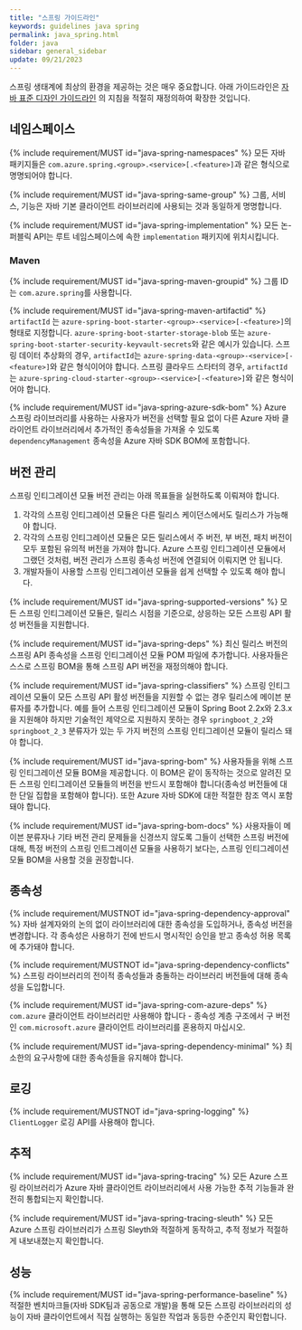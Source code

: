 ```yaml
---
title: "스프링 가이드라인"
keywords: guidelines java spring
permalink: java_spring.html
folder: java
sidebar: general_sidebar
update: 09/21/2023
---
```


스프링 생태계에 최상의 환경을 제공하는 것은 매우 중요합니다. 아래 가이드라인은  [자바 표준 디자인 가이드라인](https://azure.github.io/azure-sdk/java_introduction.html) 의 지침을 적절히 재정의하여 확장한 것입니다. 

## 네임스페이스

{% include requirement/MUST id="java-spring-namespaces" %} 모든 자바 패키지들은  `com.azure.spring.<group>.<service>[.<feature>]`과 같은 형식으로 명명되어야 합니다.

{% include requirement/MUST id="java-spring-same-group" %} 그룹, 서비스, 기능은 자바 기본 클라이언트 라이브러리에 사용되는 것과 동일하게 명명합니다.  

{% include requirement/MUST id="java-spring-implementation" %} 모든 논-퍼블릭 API는 루트 네임스페이스에 속한 `implementation` 패키지에 위치시킵니다.

### Maven

{% include requirement/MUST id="java-spring-maven-groupid" %} 그룹 ID는 `com.azure.spring`를 사용합니다.

{% include requirement/MUST id="java-spring-maven-artifactid" %} `artifactId` 는  `azure-spring-boot-starter-<group>-<service>[-<feature>]`의 형태로 지정합니다. `azure-spring-boot-starter-storage-blob` 또는 `azure-spring-boot-starter-security-keyvault-secrets`와 같은 예시가 있습니다. 
스프링 데이터 추상화의 경우, `artifactId`는 `azure-spring-data-<group>-<service>[-<feature>]`와 같은 형식이어야 합니다.
스프링 클라우드 스타터의 경우, `artifactId`는 `azure-spring-cloud-starter-<group>-<service>[-<feature>]`와 같은 형식이어야 합니다.

{% include requirement/MUST id="java-spring-azure-sdk-bom" %} Azure 스프링 라이브러리를 사용하는 사용자가 버전을 선택할 필요 없이 다른 Azure 자바 클라이언트 라이브러리에서 추가적인 종속성들을 가져올 수 있도록 `dependencyManagement` 종속성을 Azure 자바 SDK BOM에 포함합니다.

## 버전 관리

스프링 인티그레이션 모듈 버전 관리는 아래 목표들을 실현하도록 이뤄져야 합니다.

1. 각각의 스프링 인티그레이션 모듈은 다른 릴리스 케이던스에서도 릴리스가 가능해야 합니다.
2. 각각의 스프링 인티그레이션 모듈은 모든 릴리스에서 주 버전, 부 버전, 패치 버전이 모두 포함된 유의적 버전을 가져야 합니다. Azure 스프링 인티그레이션 모듈에서 그랬던 것처럼, 버전 관리가 스프링 종속성 버전에 연결되어 이뤄지면 안 됩니다.
3. 개발자들이 사용할 스프링 인티그레이션 모듈을 쉽게 선택할 수 있도록 해야 합니다.

{% include requirement/MUST id="java-spring-supported-versions" %} 모든 스프링 인티그레이션 모듈은, 릴리스 시점을 기준으로, 상응하는 모든 스프링 API 활성 버전들을 지원합니다.

{% include requirement/MUST id="java-spring-deps" %} 최신 릴리스 버전의 스프링 API 종속성을 스프링 인티그레이션 모듈 POM 파일에 추가합니다. 사용자들은 스스로 스프링 BOM을 통해 스프링 API 버전을 재정의해야 합니다.

{% include requirement/MUST id="java-spring-classifiers" %} 스프링 인티그레이션 모듈이 모든 스프링 API 활성 버전들을 지원할 수 없는 경우 릴리스에 메이븐 분류자를 추가합니다. 예를 들어 스프링 인티그레이션 모듈이 Spring Boot 2.2x와 2.3.x을 지원해야 하지만 기술적인 제약으로 지원하지 못하는 경우
`springboot_2_2`와 `springboot_2_3` 분류자가 있는 두 가지 버전의 스프링 인티그레이션 모듈이 릴리스 돼야 합니다.

{% include requirement/MUST id="java-spring-bom" %} 사용자들을 위해 스프링 인티그레이션 모듈 BOM을 제공합니다. 이 BOM은 같이 동작하는 것으로 알려진 모든 스프링 인티그레이션 모듈들의 버전을 반드시 포함해야 합니다(종속성 버전들에 대한 단일 집합을 포함해야 합니다). 또한 Azure 자바 SDK에 대한 적절한 참조 역시 포함돼야 합니다.

{% include requirement/MUST id="java-spring-bom-docs" %} 사용자들이 메이븐 분류자나 기타 버전 관리 문제들을 신경쓰지 않도록 그들이 선택한 스프링 버전에 대해, 특정 버전의 스프링 인트그레이션 모듈을 사용하기 보다는, 스프링 인티그레이션 모듈 BOM을 사용할 것을 권장합니다.

## 종속성

{% include requirement/MUSTNOT id="java-spring-dependency-approval" %} 자바 설계자와의 논의 없이 라이브러리에 대한 종속성을 도입하거나, 종속성 버전을 변경합니다. 각 종속성은 사용하기 전에 반드시 명시적인 승인을 받고 종속성 허용 목록에 추가돼야 합니다.

{% include requirement/MUSTNOT id="java-spring-dependency-conflicts" %} 스프링 라이브러리의 전이적 종속성들과 충돌하는 라이브러리 버전들에 대해 종속성을 도입합니다.

{% include requirement/MUST id="java-spring-com-azure-deps" %} `com.azure` 클라이언트 라이브러리만 사용해야 합니다 - 종속성 계층 구조에서 구 버전인 `com.microsoft.azure` 클라이언트 라이브러리를 혼용하지 마십시오.

{% include requirement/MUST id="java-spring-dependency-minimal" %} 최소한의 요구사항에 대한 종속성들을 유지해야 합니다.

## 로깅

{% include requirement/MUSTNOT id="java-spring-logging" %} `ClientLogger` 로깅 API를 사용해야 합니다.

## 추적

{% include requirement/MUST id="java-spring-tracing" %} 모든 Azure 스프링 라이브러리가 Azure 자바 클라이언트 라이브러리에서 사용 가능한 추적 기능들과 완전히 통합되는지 확인합니다.

{% include requirement/MUST id="java-spring-tracing-sleuth" %} 모든 Azure 스프링 라이브러리가 스프링 Sleyth와 적절하게 동작하고, 추적 정보가 적절하게 내보내졌는지 확인합니다.

## 성능

{% include requirement/MUST id="java-spring-performance-baseline" %} 적절한 벤치마크들(자바 SDK팀과 공동으로 개발)을 통해 모든 스프링 라이브러리의 성능이 자바 클라이언트에서 직접 실행하는 동일한 작업과 동등한 수준인지 확인합니다.
